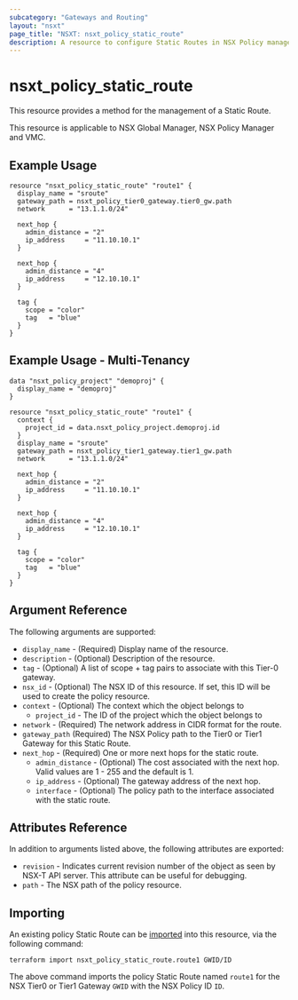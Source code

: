 ```yaml
---
subcategory: "Gateways and Routing"
layout: "nsxt"
page_title: "NSXT: nsxt_policy_static_route"
description: A resource to configure Static Routes in NSX Policy manager.
---
```


# nsxt_policy_static_route

This resource provides a method for the management of a Static Route.

This resource is applicable to NSX Global Manager, NSX Policy Manager and VMC.

## Example Usage

```hcl
resource "nsxt_policy_static_route" "route1" {
  display_name = "sroute"
  gateway_path = nsxt_policy_tier0_gateway.tier0_gw.path
  network      = "13.1.1.0/24"

  next_hop {
    admin_distance = "2"
    ip_address     = "11.10.10.1"
  }

  next_hop {
    admin_distance = "4"
    ip_address     = "12.10.10.1"
  }

  tag {
    scope = "color"
    tag   = "blue"
  }
}
```

## Example Usage - Multi-Tenancy

```hcl
data "nsxt_policy_project" "demoproj" {
  display_name = "demoproj"
}

resource "nsxt_policy_static_route" "route1" {
  context {
    project_id = data.nsxt_policy_project.demoproj.id
  }
  display_name = "sroute"
  gateway_path = nsxt_policy_tier1_gateway.tier1_gw.path
  network      = "13.1.1.0/24"

  next_hop {
    admin_distance = "2"
    ip_address     = "11.10.10.1"
  }

  next_hop {
    admin_distance = "4"
    ip_address     = "12.10.10.1"
  }

  tag {
    scope = "color"
    tag   = "blue"
  }
}
```

## Argument Reference

The following arguments are supported:

* `display_name` - (Required) Display name of the resource.
* `description` - (Optional) Description of the resource.
* `tag` - (Optional) A list of scope + tag pairs to associate with this Tier-0 gateway.
* `nsx_id` - (Optional) The NSX ID of this resource. If set, this ID will be used to create the policy resource.
* `context` - (Optional) The context which the object belongs to
  * `project_id` - The ID of the project which the object belongs to
* `network` - (Required) The network address in CIDR format for the route.
* `gateway_path` (Required) The NSX Policy path to the Tier0 or Tier1 Gateway for this Static Route.
* `next_hop` - (Required) One or more next hops for the static route.
  * `admin_distance` - (Optional) The cost associated with the next hop. Valid values are 1 - 255 and the default is 1.
  * `ip_address` - (Optional) The gateway address of the next hop.
  * `interface` - (Optional) The policy path to the interface associated with the static route.

## Attributes Reference

In addition to arguments listed above, the following attributes are exported:

* `revision` - Indicates current revision number of the object as seen by NSX-T API server. This attribute can be useful for debugging.
* `path` - The NSX path of the policy resource.

## Importing

An existing policy Static Route can be [imported][docs-import] into this resource, via the following command:

[docs-import]: https://www.terraform.io/cli/import

```
terraform import nsxt_policy_static_route.route1 GWID/ID
```

The above command imports the policy Static Route named `route1` for the NSX Tier0 or Tier1 Gateway `GWID` with the NSX Policy ID `ID`.
